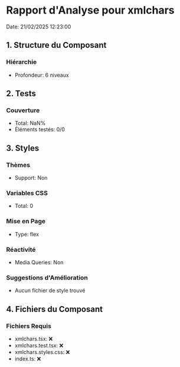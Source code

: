 # Rapport d'Analyse pour xmlchars

Date: 21/02/2025 12:23:00

## 1. Structure du Composant

### Hiérarchie

- Profondeur: 6 niveaux

## 2. Tests

### Couverture

- Total: NaN%
- Éléments testés: 0/0

## 3. Styles

### Thèmes

- Support: Non

### Variables CSS

- Total: 0

### Mise en Page

- Type: flex

### Réactivité

- Media Queries: Non

### Suggestions d'Amélioration

- Aucun fichier de style trouvé

## 4. Fichiers du Composant

### Fichiers Requis

- xmlchars.tsx: ❌
- xmlchars.test.tsx: ❌
- xmlchars.styles.css: ❌
- index.ts: ❌
